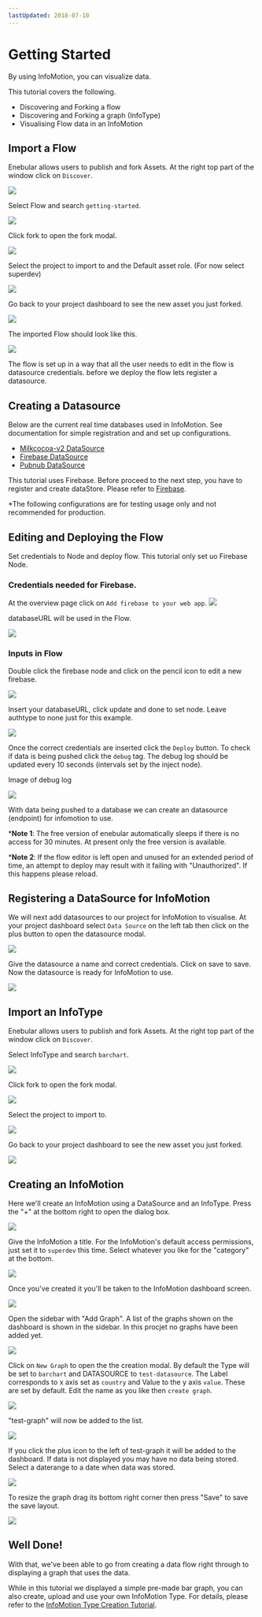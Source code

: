 ```yaml
---
lastUpdated: 2018-07-10
---
```


# Getting Started 

By using InfoMotion, you can visualize data.

This tutorial covers the following. 

- Discovering and Forking a flow 
- Discovering and Forking a graph (InfoType) 
- Visualising Flow data in an InfoMotion 

## Import a Flow 

Enebular allows users to publish and fork Assets. At the right top part of the window click on `Discover`. 

![](https://i.gyazo.com/f09039ce123a069bc9f64bb5d448a963.png)

Select Flow and search `getting-started`. 

![](https://i.gyazo.com/42a1ba777fed735c911e19a20aa79fe9.png)

Click fork to open the fork modal.

![](https://i.gyazo.com/478da140685e515ad49efb1eca79906a.png)

Select the project to import to and the Default asset role. (For now select superdev)

![](https://i.gyazo.com/aaa149b249e745c3ce31a00288199459.png)

Go back to your project dashboard to see the new asset you just forked. 

![](https://i.gyazo.com/05daf3cb4bf1ae80d9496b2050df46ca.png)

The imported Flow should look like this. 

![](https://i.gyazo.com/33793823646d34d7cb48a086cf308da3.png)

The flow is set up in a way that all the user needs to 
edit in the flow is datasource credentials. before we deploy the flow lets register a datasource. 

## Creating a Datasource

Below are the current real time databases used in InfoMotion.
See documentation for simple registration and and set up configurations. 


- [Milkcocoa-v2  DataSource](./DatasourceMilkcocoa-v2.md)
- [Firebase DataSource](./DatasourceFirebase.md)
- [Pubnub  DataSource](./DatasourcePubnub.md)

This tutorial uses Firebase.
Before proceed to the next step, you have to register and create dataStore. Please refer to [Firebase](./DatasourceFirebase.md).


*The following configurations are for testing usage only and not recommended for production. 

## Editing and Deploying the Flow 

Set credentials to Node and deploy flow.
This tutorial only set uo Firebase Node.


### Credentials needed for Firebase.

At the overview page click on `Add firebase to your web app`. 
![](https://i.gyazo.com/dd183169ebc84379c477c8fb72764d86.png)

databaseURL will be used in the Flow.

![](https://i.gyazo.com/de45518f53087053af1009f39adde653.png)

### Inputs in Flow

Double click the firebase node and click on the pencil icon to edit a new firebase. 

![](https://i.gyazo.com/006b6bb363326917a6bf4106b22fc568.png)

Insert your databaseURL, click update and done to set node. 
Leave authtype to none just for this example. 

![](https://i.gyazo.com/a9a322d51267a8a7965c0ed952b9d9fe.png)


Once the correct credentials are inserted click the `Deploy` button. To check if data is being pushed click the `debug` tag. 
The debug log should be updated every 10 seconds (intervals set by the inject node).

Image of debug log 

![](https://i.gyazo.com/f1e0fdf675a74450ef8ebfc3c18c04df.png) 

With data being pushed to a database we can create an datasource (endpoint) for infomotion to use.

***Note 1**: The free version of enebular automatically sleeps if there is no access for 30 minutes. At present only the free version is available.

***Note 2**: If the flow editor is left open and unused for an extended period of time, an attempt to deploy may result with it failing with "Unauthorized". If this happens please reload.

## Registering a DataSource for InfoMotion

We will next add datasources to our project for InfoMotion to visualise. At your project dashboard select `Data Source` on the left tab then click on the plus button to open the datasource modal. 

![](https://gyazo.com/d68eced9c32162389418a0eb3d27f379) 

Give the datasource a name and correct credentials.
Click on save to save. Now the datasource is ready for InfoMotion to use. 

![](https://i.gyazo.com/679f69e11be2eec5a9ea1c77f979b631.png)

## Import an InfoType

Enebular allows users to publish and fork Assets. At the right top part of the window click on `Discover`. 

Select InfoType and search `barchart`. 

![](https://i.gyazo.com/8e444675d12f0471c9f7cb907f8f8672.png) 

Click fork to open the fork modal. 

![](https://i.gyazo.com/30e54dc512adbfad891845aa9f647d45.png)

Select the project to import to. 

![](https://i.gyazo.com/930bc90dcd5304a3960e3fb121c0d18a.png)

Go back to your project dashboard to see the new asset you just forked. 

![](https://i.gyazo.com/acd97ef8cdf4969689897438b73f7447.png)

##  Creating an InfoMotion

Here we'll create an InfoMotion using a DataSource and an InfoType. Press the "+" at the bottom right to open the dialog box.

![](https://i.gyazo.com/7841284aa8720e3b47956d26ebbd5848.png)

Give the InfoMotion a title. For the InfoMotion's default access permissions, just set it to `superdev` this time. Select whatever you like for the "category" at the bottom.

![](https://i.gyazo.com/4ec89d65f12b4ad742d35afe07b615cc.png)

Once you've created it you'll be taken to the InfoMotion dashboard screen.

![](/_asset/images/enebular-developers-infomotion-dashboard-before.png)

Open the sidebar with "Add Graph". A list of the graphs shown on the dashboard is shown in the sidebar. In this procjet no graphs have been added yet. 

![](https://i.gyazo.com/7e2931dde8a443b6483764480e78cc64.png)

Click on `New Graph` to open the the creation modal. 
By default the Type will be set to `barchart` and DATASOURCE to `test-datasource`. 
The Label corresponds to x axis set as `country` and Value to the y axis `value`. These are set by default.
Edit the name as you like then `create graph`. 

![](https://i.gyazo.com/2f833299dcd5aee2caf822710ef3e830.png)

"test-graph" will now be added to the list. 

![](https://i.gyazo.com/b4af5de8b0ca9dfdf0f16cbe5fc9c3da.png) 

If you click the plus icon to the left of test-graph it will be added to the dashboard. If data is not displayed you may have no data being stored. Select a daterange to a date when data was stored. 

![](https://i.gyazo.com/912da26730a1951e717d0e23a6554124.png)

To resize the graph drag its bottom right corner then press "Save" to save the save layout.

![](https://i.gyazo.com/10ff5017c847cfcc93ba566d35725fcb.png) 

## Well Done!

With that, we've been able to go from creating a data flow right through to displaying a graph that uses the data.

While in this tutorial we displayed a simple pre-made bar graph, you can also create, upload and use your own InfoMotion Type. For details, please refer to the [InfoMotion Type Creation Tutorial](/developers/infomotion-type-tutorial).